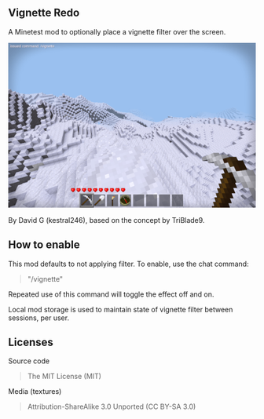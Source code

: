 Vignette Redo
-------------

A Minetest mod to optionally place a vignette filter over the screen.

![Vignette Screenshot](screenshot.png "Vignette")

By David G (kestral246), based on the concept by TriBlade9.

How to enable
-------------

This mod defaults to not applying filter. To enable, use the chat command:

> "/vignette"

Repeated use of this command will toggle the effect off and on.

Local mod storage is used to maintain state of vignette filter between sessions, per user.


Licenses
--------
Source code

> The MIT License (MIT)

Media (textures)

>Attribution-ShareAlike 3.0 Unported (CC BY-SA 3.0)
 







